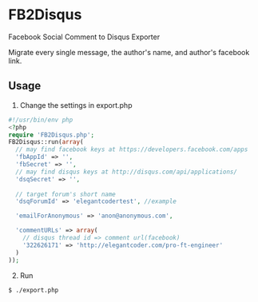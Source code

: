 FB2Disqus
=========

Facebook Social Comment to Disqus Exporter

Migrate every single message, the author's name, and author's facebook link.


## Usage

1. Change the settings in export.php
```php
#!/usr/bin/env php
<?php
require 'FB2Disqus.php';
FB2Disqus::run(array(
  // may find facebook keys at https://developers.facebook.com/apps
  'fbAppId' => '',
  'fbSecret' => '',
  // may find disqus keys at http://disqus.com/api/applications/
  'dsqSecret' => '',
  
  // target forum's short name 
  'dsqForumId' => 'elegantcodertest', //example

  'emailForAnonymous' => 'anon@anonymous.com',

  'commentURLs' => array(
    // disqus thread id => comment url(facebook)
    '322626171' => 'http://elegantcoder.com/pro-ft-engineer'
  )
));
```

2. Run
```sh
$ ./export.php 
```
